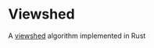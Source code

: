 # Viewshed

A [viewshed](https://en.wikipedia.org/wiki/Viewshed_analysis) algorithm implemented in Rust
